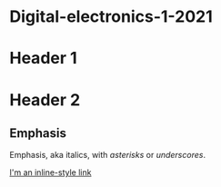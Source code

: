 # Digital-electronics-1-2021

# Header 1

# Header 2

## Emphasis

Emphasis, aka italics, with *asterisks* or _underscores_.

[I'm an inline-style link](https://www.google.com)

